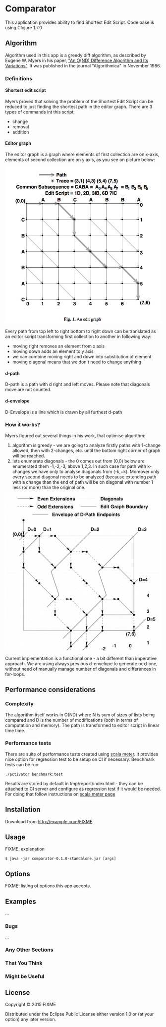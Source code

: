 # Comparator

This application provides ability to find Shortest Edit Script. Code base is using Clojure 1.7.0

## Algorithm

Algorithm used in this app is a greedy diff algorithm, as described by Eugene W. Myers in his paper,  ["An O(ND) Difference Algorithm and Its Variations"](http://xmailserver.org/diff2.pdf). It was published in the journal "Algorithmica" in November 1986.

### Definitions

#### Shortest edit script

Myers proved that solving the problem of the Shortest Edit Script can be reduced to just finding the shortest path in the editor graph. There are 3 types of commands int this script: 

* change  
* removal 
* addition 

#### Editor graph

The editor graph is a graph where elements of first collection are on x-axis, elements of second collection are on y axis, as you see on picture below:

![Editor graph](editor_graph.png "Editor graph")

Every path from top left to right bottom to right down can be translated as an editor script transforming first collection to another in following way:

 - moving right removes an element from x axis
 - moving down adds an element to y axis
 - we can combine moving right and down into substitution of element
 - moving diagonal means that we don't need to change anything
 
#### d-path

D-path is a path with d right and left moves. Please note that diagonals move are not counted.

#### d-envelope

D-Envelope is a line which is drawn by all furthest d-path

### How it works?

Myers figured out several things in his work, that optimise algorithm:
1. algorithm is greedy - we are going to analyze firstly paths with 1-change allowed, then with 2-changes, etc. until the bottom right corner of graph will be reached.
2. lets enumerate diagonals - the 0 comes out from (0,0) below are enumerated them -1,-2,-3, above 1,2,3. In such case
 for path with k-changes we have only to analyse diagonals from (-k,+k). Moreover only every second diagonal needs to be analyzed (because extending
 path with a change than the end of path will be on diagonal with number 1 less (or more) than the original one.
 
 ![Diagonals example](diagonals.png "Diagonals on editor graph")

Current implementation is a functional one - a bit different than imperative approach. We are using always previous d-envelope to generate next one, 
without need of manually manage number of diagonals and differences in for-loops. 

## Performance considerations

### Complexity

The algorithm itself works in O(ND) where N is sum of sizes of lists being compared and D is the number of modifications (both in terms of computation and memory). The path is transformed to editor script in linear time time.

### Performance tests

There are suite of performance tests created using [scala meter](https://scalameter.github.io). It provides nice option for regression test to be setup on CI if necessary. Benchmark tests can be run:
    
    ./activator benchmark:test

Results are stored by default in tmp/report/index.html - they can be attached to CI server and configure as regression test if it would be needed. For doing that follow instructions on [scala meter page](http://scalameter.github.io/home/gettingstarted/0.7/regressions/index.html)



## Installation

Download from http://example.com/FIXME.

## Usage

FIXME: explanation

    $ java -jar comparator-0.1.0-standalone.jar [args]

## Options

FIXME: listing of options this app accepts.

## Examples

...

### Bugs

...

### Any Other Sections
### That You Think
### Might be Useful

## License

Copyright © 2015 FIXME

Distributed under the Eclipse Public License either version 1.0 or (at
your option) any later version.
